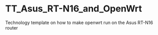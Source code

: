 TT_Asus_RT-N16_and_OpenWrt
==========================

Technology template on how to make openwrt run on the Asus RT-N16 router